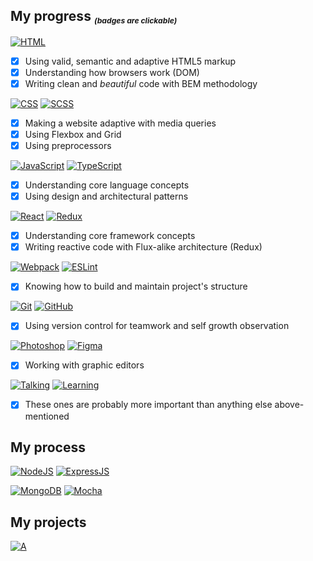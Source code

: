 ## My progress *<sub><sub><sup>(badges are clickable)*
  
[![HTML](https://shields.io/badge/-HTML-E34F26?logo=html5&style=for-the-badge&logoColor=fff)](https://www.youtube.com/watch?v=dQw4w9WgXcQ) 
  - [X] Using valid, semantic and adaptive HTML5 markup
  - [X] Understanding how browsers work (DOM)
  - [X] Writing clean and *beautiful* code with BEM methodology
  
[![CSS](https://shields.io/badge/-CSS-1572B6?logo=css3&style=for-the-badge&logoColor=fff)](https://www.youtube.com/watch?v=dQw4w9WgXcQ)
[![SCSS](https://img.shields.io/badge/SCSS-hotpink.svg?style=for-the-badge&logo=SASS&logoColor=white)](https://www.youtube.com/watch?v=dQw4w9WgXcQ)
  - [X] Making a website adaptive with media queries
  - [X] Using Flexbox and Grid
  - [X] Using preprocessors
  
[![JavaScript](https://shields.io/badge/-JavaScript-F7DF1E?logo=javascript&style=for-the-badge&logoColor=222)](https://www.youtube.com/watch?v=dQw4w9WgXcQ)
[![TypeScript](https://img.shields.io/badge/typescript-%23007ACC.svg?style=for-the-badge&logo=typescript&logoColor=white)](https://www.youtube.com/watch?v=dQw4w9WgXcQ)
  - [X] Understanding core language concepts
  - [X] Using design and architectural patterns 
  
[![React](https://img.shields.io/badge/react-%2320232a.svg?style=for-the-badge&logo=react&logoColor=%2361DAFB)](https://www.youtube.com/watch?v=dQw4w9WgXcQ)
[![Redux](https://img.shields.io/badge/redux-%23593d88.svg?style=for-the-badge&logo=redux&logoColor=white)](https://www.youtube.com/watch?v=dQw4w9WgXcQ)
  - [X] Understanding core framework concepts
  - [X] Writing reactive code with Flux-alike architecture (Redux)
  
[![Webpack](https://img.shields.io/badge/webpack-%238DD6F9.svg?style=for-the-badge&logo=webpack&logoColor=black)](https://www.youtube.com/watch?v=dQw4w9WgXcQ)
[![ESLint](https://img.shields.io/badge/ESLint-4B3263?style=for-the-badge&logo=eslint&logoColor=white)](https://www.youtube.com/watch?v=dQw4w9WgXcQ)
  - [X] Knowing how to build and maintain project's structure
  
[![Git](https://img.shields.io/badge/git-%23F05033.svg?style=for-the-badge&logo=git&logoColor=white)](https://www.youtube.com/watch?v=dQw4w9WgXcQ)
[![GitHub](https://img.shields.io/badge/github-%23121011.svg?style=for-the-badge&logo=github&logoColor=white)](https://www.youtube.com/watch?v=dQw4w9WgXcQ)
  - [X] Using version control for teamwork and self growth observation
  
[![Photoshop](https://img.shields.io/badge/photoshop-%2331A8FF.svg?style=for-the-badge&logo=adobe&logoColor=white)](https://www.youtube.com/watch?v=dQw4w9WgXcQ)
[![Figma](https://img.shields.io/badge/figma-%23F24E1E.svg?style=for-the-badge&logo=figma&logoColor=white)](https://www.youtube.com/watch?v=dQw4w9WgXcQ)
  - [X] Working with graphic editors
  
[![Talking](https://img.shields.io/badge/talking_to_people,_being_kind_and_grateful-2CA5E0?style=for-the-badge&)](https://www.youtube.com/watch?v=dQw4w9WgXcQ)
[![Learning](https://img.shields.io/badge/-having_an_urge_to_learn_new_things-C51A4A?style=for-the-badge&)](https://www.youtube.com/watch?v=dQw4w9WgXcQ)
  - [X] These ones are probably more important than anything else above-mentioned
  
## My process
  
[![NodeJS](https://img.shields.io/badge/node.js-%2343853D.svg?style=for-the-badge&logo=node-dot-js&logoColor=white)](https://www.youtube.com/watch?v=dQw4w9WgXcQ)
[![ExpressJS](https://img.shields.io/badge/express.js-%23404d59.svg?style=for-the-badge&logo=express&logoColor=%2361DAFB)](https://www.youtube.com/watch?v=dQw4w9WgXcQ)
  
[![MongoDB]( https://img.shields.io/badge/MongoDB-%234ea94b.svg?style=for-the-badge&logo=mongodb&logoColor=white)](https://www.youtube.com/watch?v=dQw4w9WgXcQ)
[![Mocha](https://img.shields.io/badge/-mocha-%238D6748?style=for-the-badge&logo=mocha&logoColor=white)](https://www.youtube.com/watch?v=dQw4w9WgXcQ)
  
## My projects 
  
[![A](https://img.shields.io/badge/Notes,_Skills_And_Todos-%23000000.svg?style=for-the-badge&logo=notion&logoColor=white)](https://github.com/chlkvnck/chlkvnck/blob/gh-pages/README.md)
